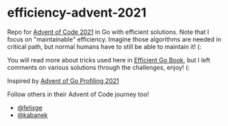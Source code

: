 # efficiency-advent-2021

Repo for [Advent of Code 2021](https://adventofcode.com/2021) in Go with efficient solutions. Note that I focus on "maintainable" efficiency. Imagine those algorithms are needed in critical path, but normal humans have to still be able to maintain it! (: 

You will read more about tricks used here in [Efficient Go Book](https://www.oreilly.com/library/view/efficient-go/9781098105709/), but I left comments on various solutions through the challenges, enjoy! (: 

Inspired by [Advent of Go Profiling 2021](https://felixge.de/2021/12/01/advent-of-go-profiling-2021-day-1-1/.)

Follow others in their Advent of Code journey too!

* [@felixge](https://felixge.de/2021/12/01/advent-of-go-profiling-2021-day-1-1/)
* [@kabanek](https://twitter.com/kabanek/status/1466284532269821959)


